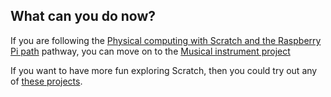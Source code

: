 ## What can you do now?

If you are following the [Physical computing with Scratch and the Raspberry Pi path](https://projects.raspberrypi.org/en/pathways/physical-computing-with-scratch) pathway, you can move on to the [Musical instrument project](projects.raspberrypi.org/en/projects/scratchpc-musical-instrument)

If you want to have more fun exploring Scratch, then you could try out any of [these projects](https://projects.raspberrypi.org/en/projects?software%5B%5D=scratch&curriculum%5B%5D=%201).
